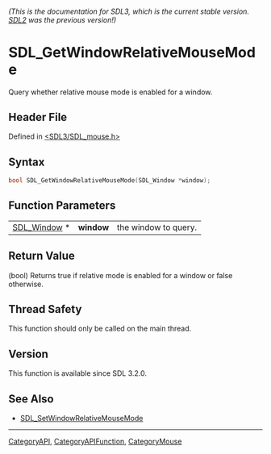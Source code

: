 ###### (This is the documentation for SDL3, which is the current stable version. [SDL2](https://wiki.libsdl.org/SDL2/) was the previous version!)
# SDL_GetWindowRelativeMouseMode

Query whether relative mouse mode is enabled for a window.

## Header File

Defined in [<SDL3/SDL_mouse.h>](https://github.com/libsdl-org/SDL/blob/main/include/SDL3/SDL_mouse.h)

## Syntax

```c
bool SDL_GetWindowRelativeMouseMode(SDL_Window *window);
```

## Function Parameters

|                            |            |                      |
| -------------------------- | ---------- | -------------------- |
| [SDL_Window](SDL_Window) * | **window** | the window to query. |

## Return Value

(bool) Returns true if relative mode is enabled for a window or false
otherwise.

## Thread Safety

This function should only be called on the main thread.

## Version

This function is available since SDL 3.2.0.

## See Also

- [SDL_SetWindowRelativeMouseMode](SDL_SetWindowRelativeMouseMode)

----
[CategoryAPI](CategoryAPI), [CategoryAPIFunction](CategoryAPIFunction), [CategoryMouse](CategoryMouse)

